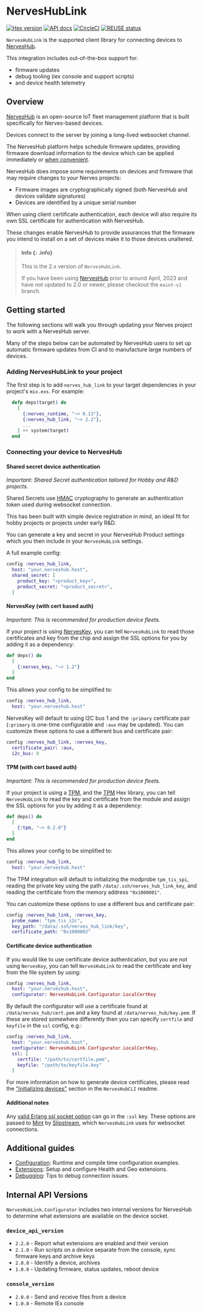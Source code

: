 # NervesHubLink

[![Hex version](https://img.shields.io/hexpm/v/nerves_hub_link.svg "Hex version")](https://hex.pm/packages/nerves_hub_link)
[![API docs](https://img.shields.io/hexpm/v/nerves_hub_link.svg?label=hexdocs "API docs")](https://hexdocs.pm/nerves_hub_link/NervesHubLink.html)
[![CircleCI](https://dl.circleci.com/status-badge/img/gh/nerves-hub/nerves_hub_link/tree/main.svg?style=svg)](https://dl.circleci.com/status-badge/redirect/gh/nerves-hub/nerves_hub_link/tree/main)
[![REUSE status](https://api.reuse.software/badge/github.com/nerves-hub/nerves_hub_link)](https://api.reuse.software/info/github.com/nerves-hub/nerves_hub_link)

`NervesHubLink` is the supported client library for connecting devices to [NervesHub](https://github.com/nerves-hub/nerves_hub_web).

This integration includes out-of-the-box support for:

- firmware updates
- debug tooling (iex console and support scripts)
- and device health telemetry

## Overview

[NervesHub](https://www.nerves-hub.org/) is an open-source IoT fleet management platform that is built specifically for Nerves-based devices.

Devices connect to the server by joining a long-lived websocket channel.

The NervesHub platform helps schedule firmware updates, providing firmware download information to the device which can be applied
immediately or [when convenient](guides/configuration.md#conditionally-applying-updates).

NervesHub does impose some requirements on devices and firmware that may require changes to your Nerves projects:

- Firmware images are cryptographically signed (both NervesHub and devices validate signatures)
- Devices are identified by a unique serial number

When using client certificate authentication, each device will also require its own SSL certificate for authentication with NervesHub.

These changes enable NervesHub to provide assurances that the firmware you intend to install on a set of devices make it to those devices unaltered.

> #### Info {: .info}
>
> This is the 2.x version of `NervesHubLink`.
>
> If you have been using [NervesHub](https://github.com/nerves-hub/nerves_hub_web) prior to around April, 2023 and have not updated to 2.0 or newer, please checkout the `maint-v1` branch.

## Getting started

The following sections will walk you through updating your Nerves project to work with a NervesHub server.

Many of the steps below can be automated by NervesHub users to set up automatic firmware updates from CI and to manufacture large numbers of devices.

### Adding NervesHubLink to your project

The first step is to add `nerves_hub_link` to your target dependencies in your
project's `mix.exs`. For example:

```elixir
  defp deps(target) do
    [
      {:nerves_runtime, "~> 0.13"},
      {:nerves_hub_link, "~> 2.2"},
      ...
    ] ++ system(target)
  end
```

### Connecting your device to NervesHub

#### Shared secret device authentication

_Important: Shared Secret authentication tailored for Hobby and R&D projects._

Shared Secrets use [HMAC](https://en.wikipedia.org/wiki/HMAC) cryptography to generate an authentication token used during websocket connection.

This has been built with simple device registration in mind, an ideal fit for hobby projects or projects under early R&D.

You can generate a key and secret in your NervesHub Product settings which you then include in your `NervesHubLink` settings.

A full example config:

```elixir
config :nerves_hub_link,
  host: "your.nerveshub.host",
  shared_secret: [
    product_key: "<product_key>",
    product_secret: "<product_secret>",
  ]
```

#### NervesKey (with cert based auth)

_Important: This is recommended for production device fleets._

If your project is using [NervesKey](https://github.com/nerves-hub/nerves_key), you can tell `NervesHubLink` to read those certificates and key from the chip and assign the SSL options for you by adding it as a dependency:

```elixir
def deps() do
  [
    {:nerves_key, "~> 1.2"}
  ]
end
```

This allows your config to be simplified to:

```elixir
config :nerves_hub_link,
  host: "your.nerveshub.host"
```

NervesKey will default to using I2C bus 1 and the `:primary` certificate pair (`:primary` is one-time configurable and `:aux` may be updated). You can customize these options to use a different bus and certificate pair:

```elixir
config :nerves_hub_link, :nerves_key,
  certificate_pair: :aux,
  i2c_bus: 0
```

#### TPM (with cert based auth)

_Important: This is recommended for production device fleets._

If your project is using a [TPM](https://en.wikipedia.org/wiki/Trusted_Platform_Module), and the [TPM](https://hex.pm/packages/tpm) Hex library, you can tell `NervesHubLink` to read the key and certificate from the module and assign the SSL options for you by adding it as a dependency:

```elixir
def deps() do
  [
    {:tpm, "~> 0.2.0"}
  ]
end
```

This allows your config to be simplified to:

```elixir
config :nerves_hub_link,
  host: "your.nerveshub.host"
```

The TPM integration will default to initializing the modprobe `tpm_tis_spi`, reading the private key using the path `/data/.ssh/nerves_hub_link_key`, and reading the certificate from the memory address `"0x1000001"`.

You can customize these options to use a different bus and certificate pair:

```elixir
config :nerves_hub_link, :nerves_key,
  probe_name: "tpm_tis_i2c",
  key_path: "/data/.ssh/nerves_hub_link/key",
  certificate_path: "0x1000002"
```

#### Certificate device authentication

If you would like to use certificate device authentication, but you are not using `NervesKey`, you can tell `NervesHubLink` to read the certificate and key from the file system by using:

```elixir
config :nerves_hub_link,
  host: "your.nerveshub.host",
  configurator: NervesHubLink.Configurator.LocalCertKey
```

By default the configurator will use a certificate found at `/data/nerves_hub/cert.pem` and a key found at `/data/nerves_hub/key.pem`. If these are stored somewhere differently then you can specify `certfile` and `keyfile` in the `ssl` config, e.g.:

```elixir
config :nerves_hub_link,
  host: "your.nerveshub.host",
  configurator: NervesHubLink.Configurator.LocalCertKey,
  ssl: [
    certfile: "/path/to/certfile.pem",
    keyfile: "/path/to/keyfile.key"
  ]
```

For more information on how to generate device certificates, please read the ["Initializing devices"](#https://github.com/nerves-hub/nerves_hub_cli#initializing-devices) section in the `NervesHubCLI` readme.

#### Additional notes

Any [valid Erlang ssl socket option](http://erlang.org/doc/man/ssl.html#TLS/DTLS%20OPTION%20DESCRIPTIONS%20-%20COMMON%20for%20SERVER%20and%20CLIENT) can go in the `:ssl` key. These options are passed to [Mint](https://hex.pm/packages/mint) by [Slipstream](https://hex.pm/packages/slipstream), which `NervesHubLink` uses for websocket connections.

## Additional guides

- [Configuration](guides/configuration.md): Runtime and compile time configuration examples.
- [Extensions](guides/extensions.md): Setup and configure Health and Geo extensions.
- [Debugging](guides/debugging.md): Tips to debug connection issues.

## Internal API Versions

`NervesHubLink.Configurator` includes two internal versions for NervesHub to determine what extensions are available on the device socket.

### `device_api_version`

- `2.2.0` - Report what extensions are enabled and their version
- `2.1.0` - Run scripts on a device separate from the console, sync firmware keys and archive keys
- `2.0.0` - Identify a device, archives
- `1.0.0` - Updating firmware, status updates, reboot device

### `console_version`

- `2.0.0` - Send and receive files from a device
- `1.0.0` - Remote IEx console
